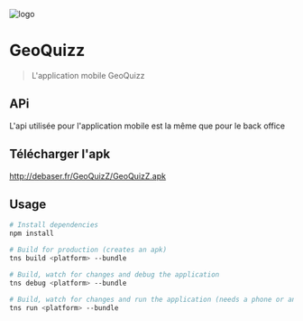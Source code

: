 ![logo](https://cdn.discordapp.com/attachments/554606011592343582/557866827485544448/GeoQuizZLarge.png)

# GeoQuizz

> L'application mobile GeoQuizz 

## APi

L'api utilisée pour l'application mobile est la même que pour le back office

## Télécharger l'apk

http://debaser.fr/GeoQuizZ/GeoQuizZ.apk

## Usage

``` bash
# Install dependencies
npm install

# Build for production (creates an apk)
tns build <platform> --bundle

# Build, watch for changes and debug the application
tns debug <platform> --bundle

# Build, watch for changes and run the application (needs a phone or an emulator)
tns run <platform> --bundle
```

